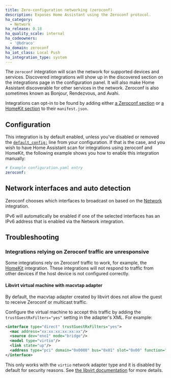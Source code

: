```yaml
---
title: Zero-configuration networking (zeroconf)
description: Exposes Home Assistant using the Zeroconf protocol.
ha_category:
  - Network
ha_release: 0.18
ha_quality_scale: internal
ha_codeowners:
  - '@bdraco'
ha_domain: zeroconf
ha_iot_class: Local Push
ha_integration_type: system
---
```


The `zeroconf` integration will scan the network for supported devices and services. Discovered integrations will show up in the discovered section on the integrations page in the configuration panel. It will also make Home Assistant discoverable for other services in the network. Zeroconf is also sometimes known as Bonjour, Rendezvous, and Avahi.

Integrations can opt-in to be found by adding either [a Zeroconf section](https://developers.home-assistant.io/docs/en/next/creating_integration_manifest.html#zeroconf) or [a HomeKit section](https://developers.home-assistant.io/docs/en/next/creating_integration_manifest.html#homekit) to their `manifest.json`.

## Configuration

This integration is by default enabled, unless you've disabled or removed the [`default_config:`](/integrations/default_config/) line from your configuration. If that is the case, and you wish to have Home Assistant scan for integrations using zeroconf and HomeKit, the following example shows you how to enable this integration manually:

```yaml
# Example configuration.yaml entry
zeroconf:
```

## Network interfaces and auto detection

Zeroconf chooses which interfaces to broadcast on based on the [Network](/integrations/network/) integration.

IPv6 will automatically be enabled if one of the selected interfaces has an IPv6 address that is enabled via the Network integration.

## Troubleshooting

### Integrations relying on Zeroconf traffic are unresponsive

Some integrations rely on Zeroconf traffic to work, for example, the [HomeKit](/integrations/homekit/) integration.
These integrations will not respond to traffic from other devices if the host device is not configured correctly.

#### Libvirt virtual machine with macvtap adapter

By default, the macvtap adapter created by libvirt does not allow the guest to receive Zeroconf or multicast traffic.

Configure the virtual machine to accept this traffic by adding the `trustGuestRxFilters="yes"` setting in the adapter's XML. For example:

```xml
<interface type="direct" trustGuestRxFilters="yes">
  <mac address="xx:xx:xx:xx:xx:xx"/>
  <source dev="eno1" mode="bridge"/>
  <model type="virtio"/>
  <link state="up"/>
  <address type="pci" domain="0x0000" bus="0x01" slot="0x00" function="0x0"/>
</interface>
```

This only works with the `virtio` network adapter type and it is disabled by default for security reasons. See [the libvirt documentation](https://libvirt.org/formatdomain.html#elementsNICS) for more details.
